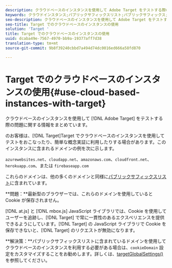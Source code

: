 ```yaml
---
description: クラウドベースのインスタンスを使用して Adobe Target をテストする際の問題に関する情報をまとめています。
keywords: クラウドインスタンス;パブリックサフィックスリスト;パブリックサフィックス;Cookie;ファーストパーティ Cookie;ファーストパーティ Cookie;azurewebsites.net;cloudapp.net;amazonaws.com;cloudfront.net;herokuapp.com;firebaseapp.com;targetGlobalSettings;cookieDomain
seo-description: クラウドベースのインスタンスを使用して Adobe Target をテストする際の問題に関する情報をまとめています。
seo-title: Target でのクラウドベースのインスタンスの使用
solution: 'Target '
title: Target でのクラウドベースのインスタンスの使用
uuid: dcaba49e-7567-4970-bb9a-19377aff7d38
translation-type: tm+mt
source-git-commit: 9b8f39240cbbd7a494d74dc0016ed666a58fd870

---
```



# Target でのクラウドベースのインスタンスの使用{#use-cloud-based-instances-with-target}

クラウドベースのインスタンスを使用して [!DNL Adobe Target] をテストする際の問題に関する情報をまとめています。

 のお客様は、[!DNL Target]Target でクラウドベースのインスタンスを使用してテストをおこなったり、簡単な概念実証に利用したりする場合があります。このインスタンスに含まれるドメインの例を次に示します。

`azurewebsites.net`、`cloudapp.net`、`amazonaws.com`、`cloudfront.net`、`herokuapp.com`、または `firebaseapp.com`

これらのドメインは、他の多くのドメインと同様に[パブリックサフィックスリスト](https://publicsuffix.org/list/public_suffix_list.dat)に含まれています。

**問題：**最新型のブラウザーでは、これらのドメインを使用していると Cookie が保存されません。

[!DNL at.js] と [!DNL mbox.js] JavaScript ライブラリでは、Cookie を使用してユーザーを追跡し、[!DNL Target] で常に一貫性のあるエクスペリエンスを提供できるようにしています。[!DNL Target] の JavaScript ライブラリで Cookie を保存できないと、[!DNL Target] のリクエストが無効になります。

**解決策：**パブリックサフィックスリストに含まれているドメインを使用してクラウドベースのインスタンスを利用する必要がある場合は、`cookieDomain` 設定をカスタマイズすることをお勧めします。詳しくは、[targetGlobalSettings()](/help/c-implementing-target/c-implementing-target-for-client-side-web/targetgobalsettings.md) を参照してください。
